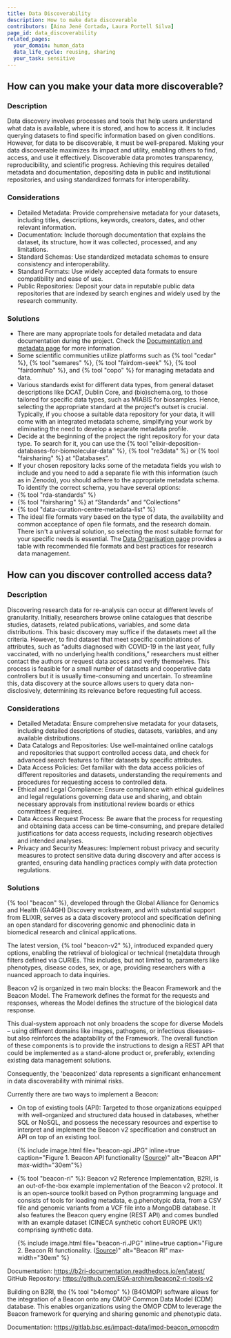 ```yaml
---
title: Data Discoverability
description: How to make data discoverable
contributors: [Aina Jené Cortada, Laura Portell Silva]
page_id: data_discoverability
related_pages: 
  your_domain: human_data
  data_life_cycle: reusing, sharing
  your_task: sensitive
---
```


## How can you make your data more discoverable?
 
### Description

Data discovery involves processes and tools that help users understand what data is available, where it is stored, and how to access it. It includes querying datasets to find specific information based on given conditions. However, for data to be discoverable, it must be well-prepared. Making your data discoverable maximizes its impact and utility, enabling others to find, access, and use it effectively. Discoverable data promotes transparency, reproducibility, and scientific progress. Achieving this requires detailed metadata and documentation, depositing data in public and institutional repositories, and using standardized formats for interoperability.

### Considerations

* Detailed Metadata: Provide comprehensive metadata for your datasets, including titles, descriptions, keywords, creators, dates, and other relevant information.
* Documentation: Include thorough documentation that explains the dataset, its structure, how it was collected, processed, and any limitations.
* Standard Schemas: Use standardized metadata schemas to ensure consistency and interoperability.
* Standard Formats: Use widely accepted data formats to ensure compatibility and ease of use.
* Public Repositories: Deposit your data in reputable public data repositories that are indexed by search engines and widely used by the research community.

### Solutions

* There are many appropriate tools for detailed metadata and data documentation during the project. Check the [Documentation and metadata page](metadata_management) for more information.
* Some scientific communities utilize platforms such as {% tool "cedar" %}, {% tool "semares" %}, {% tool "fairdom-seek" %}, {% tool "fairdomhub" %}, and {% tool "copo" %} for managing metadata and data.
* Various standards exist for different data types, from general dataset descriptions like DCAT, Dublin Core, and (bio)schema.org, to those tailored for specific data types, such as MIABIS for biosamples. Hence, selecting the appropriate standard at the project's outset is crucial. Typically, if you choose a suitable data repository for your data, it will come with an integrated metadata scheme, simplifying your work by eliminating the need to develop a separate metadata profile.
 * Decide at the beginning of the project the right repository for your data type. To search for it, you can use the {% tool "elixir-deposition-databases-for-biomolecular-data" %}, {% tool "re3data" %} or {% tool "fairsharing" %} at “Databases”.
 * If your chosen repository lacks some of the metadata fields you wish to include and you need to add a separate file with this information (such as in Zenodo), you should adhere to the appropriate metadata schema. To identify the correct schema, you have several options:
  * {% tool "rda-standards" %}
  * {% tool "fairsharing" %} at “Standards” and “Collections”
  * {% tool "data-curation-centre-metadata-list" %}
* The ideal file formats vary based on the type of data, the availability and common acceptance of open file formats, and the research domain. There isn't a universal solution, so selecting the most suitable format for your specific needs is essential. The [Data Organisation page](data_organisation) provides a table with recommended file formats and best practices for research data management.

## How can you discover controlled access data?
 
### Description

Discovering research data for re-analysis can occur at different levels of granularity. Initially, researchers browse online catalogues that describe studies, datasets, related publications, variables, and some data distributions. This basic discovery may suffice if the datasets meet all the criteria. However, to find dataset that meet specific combinations of attributes, such as “adults diagnosed with COVID-19 in the last year, fully vaccinated, with no underlying health conditions,” researchers must either contact the authors or request data access and verify themselves. This process is feasible for a small number of datasets and cooperative data controllers but it is usually time-consuming and uncertain. To streamline this, data discovery at the source allows users to query data non-disclosively, determining its relevance before requesting full access.

### Considerations

* Detailed Metadata: Ensure comprehensive metadata for your datasets, including detailed descriptions of studies, datasets, variables, and any available distributions.
* Data Catalogs and Repositories: Use well-maintained online catalogs and repositories that support controlled access data, and check for advanced search features to filter datasets by specific attributes.
* Data Access Policies: Get familiar with the data access policies of different repositories and datasets, understanding the requirements and procedures for requesting access to controlled data.
* Ethical and Legal Compliance: Ensure compliance with ethical guidelines and legal regulations governing data use and sharing, and obtain necessary approvals from institutional review boards or ethics committees if required.
* Data Access Request Process: Be aware that the process for requesting and obtaining data access can be time-consuming, and prepare detailed justifications for data access requests, including research objectives and intended analyses.
* Privacy and Security Measures: Implement robust privacy and security measures to protect sensitive data during discovery and after access is granted, ensuring data handling practices comply with data protection regulations.

### Solutions

{% tool "beacon" %}, developed through the Global Alliance for Genomics and Health (GA4GH) Discovery workstream, and with substantial support from ELIXIR, serves as a data discovery protocol and specification defining an open standard for discovering genomic and phenoclinic data in biomedical research and clinical applications.

The latest version, {% tool "beacon-v2" %}, introduced expanded query options, enabling the retrieval of biological or technical (meta)data through filters defined via CURIEs. This includes, but not limited to, parameters like phenotypes, disease codes, sex, or age, providing researchers with a nuanced approach to data inquiries.

Beacon v2 is organized in two main blocks: the Beacon Framework and the Beacon Model. 
The Framework defines the format for the requests and responses, whereas the Model defines the structure of the biological data response.

This dual-system approach not only broadens the scope for diverse Models – using different domains like images, pathogens, or infectious diseases– but also reinforces the adaptability of the Framework. The overall function of these components is to provide the instructions to design a REST API that could be implemented as a stand-alone product or, preferably, extending existing data management solutions. 

Consequently, the 'beaconized' data represents a significant enhancement in data discoverability with minimal risks. 

Currently there are two ways to implement a Beacon:

* On top of existing tools (API): Targeted to those organizations equipped with well-organized and structured data housed in databases, whether SQL or NoSQL, and possess the necessary resources and expertise to interpret and implement the Beacon v2 specification and construct an API on top of an existing tool.

  {% include image.html file="beacon-api.JPG" inline=true caption="Figure 1. Beacon API functionality ([Source](https://docs.genomebeacons.org/implementations-options/))" alt="Beacon API" max-width="30em"%}

* {% tool "beacon-ri" %}: Beacon v2 Reference Implementation, B2RI, is an out-of-the-box example implementation of the Beacon v2 protocol. It is an open-source toolkit based on Python programming language and consists of tools for loading metadata, e.g.phenotypic data, from a CSV file and genomic variants from a VCF file into a MongoDB database. It also features the Beacon query engine (REST API) and comes bundled with an example dataset (CINECA synthetic cohort EUROPE UK1) comprising synthetic data.

  {% include image.html file="beacon-ri.JPG" inline=true caption="Figure 2. Beacon RI functionality. ([Source](https://docs.genomebeacons.org/implementations-options/))" alt="Beacon RI" max-width="30em" %}

Documentation: https://b2ri-documentation.readthedocs.io/en/latest/ 
GitHub Repository: https://github.com/EGA-archive/beacon2-ri-tools-v2 

Building on B2RI, the {% tool "b4omop" %} (B4OMOP) software allows for the integration of a Beacon onto any OMOP Common Data Model (CDM) database. This enables organizations using the OMOP CDM to leverage the Beacon framework for querying and sharing genomic and phenotypic data.

Documentation: https://gitlab.bsc.es/impact-data/impd-beacon_omopcdm
